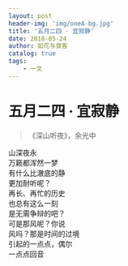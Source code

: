 ```yaml
---
layout: post
header-img: 'img/oneA-bg.jpg'
title: '五月二四 · 宜寂静'
date: 2018-05-24
author: 如花与食客
catalog: true
tags:
    - 一文
---
```

# 五月二四 · 宜寂静

> 《深山听夜》，余光中

山深夜永<br>
万籁都浑然一梦<br>
有什么比澈底的静<br>
更加耐听呢？<br>
再长、再忙的历史<br>
也总有这么一刻<br>
是无需争辩的吧？<br>
可是那风呢？你说<br>
风吗？那是时间的过境<br>
引起的一点点，偶尔<br>
一点点回音<br>